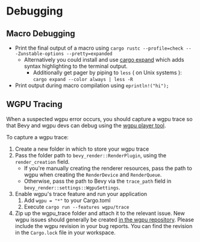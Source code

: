 # Debugging

## Macro Debugging

* Print the final output of a macro using `cargo rustc --profile=check -- -Zunstable-options --pretty=expanded`
  * Alternatively you could install and use [cargo expand](https://github.com/dtolnay/cargo-expand) which adds syntax highlighting to the terminal output.
    * Additionally get pager by piping to `less` ( on Unix systems ): `cargo expand --color always | less -R`
* Print output during macro compilation using `eprintln!("hi");`

## WGPU Tracing

When a suspected wgpu error occurs, you should capture a wgpu trace so that Bevy and wgpu devs can debug using the [wgpu player tool](https://github.com/gfx-rs/wgpu/wiki/Debugging-wgpu-Applications#tracing-infrastructure).

To capture a wgpu trace:

1. Create a new folder in which to store your wgpu trace
2. Pass the folder path to `bevy_render::RenderPlugin`, using the `render_creation` field.
   * If you're manually creating the renderer resources, pass the path to wgpu when creating the `RenderDevice` and `RenderQueue`.
   * Otherwise, pass the path to Bevy via the `trace_path` field in `bevy_render::settings::WgpuSettings`.
3. Enable wgpu's trace feature and run your application
   1. Add `wgpu = "*"` to your Cargo.toml
   2. Execute `cargo run --features wgpu/trace`
4. Zip up the wgpu_trace folder and attach it to the relevant issue. New wgpu issues should generally be created [in the wgpu repository](https://github.com/gfx-rs/wgpu). Please include the wgpu revision in your bug reports. You can find the revision in the `Cargo.lock` file in your workspace.
